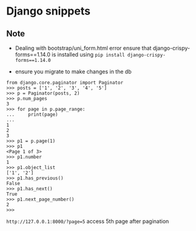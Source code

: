 # Django snippets

## Note
- Dealing with bootstrap/uni_form.html error ensure that django-crispy-forms==1.14.0 is installed using ```pip install django-crispy-forms==1.14.0```

- ensure you migrate to make changes in the db
```
from django.core.paginator import Paginator
>>> posts = ['1', '2', '3', '4', '5']
>>> p = Paginator(posts, 2)
>>> p.num_pages
3
>>> for page in p.page_range:
...     print(page)
... 
1
2
3
>>> p1 = p.page(1)
>>> p1
<Page 1 of 3>
>>> p1.number
1
>>> p1.object_list
['1', '2']
>>> p1.has_previous()
False
>>> p1.has_next()
True
>>> p1.next_page_number()
2
>>>
```

``` http://127.0.0.1:8000/?page=5 ``` access 5th page after pagination
